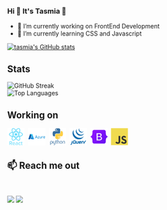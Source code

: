 ### Hi 👋 It's Tasmia 🌸

- 🔭 I’m currently working on FrontEnd Development
- 🌱 I’m currently learning  CSS and Javascript

[![tasmia's GitHub stats](https://github-readme-stats.vercel.app/api?username=errortax)](https://github.com/errortax/github-readme-stats)
<br>
   <link rel="stylesheet" href="https://cdn.jsdelivr.net/gh/devicons/devicon@v2.15.1/devicon.min.css">
<div id="stats">
  <h2>Stats</h2>
  <img src="https://streak-stats.demolab.com?user=errortax&theme=transparent&fire=EB5454" alt="GitHub Streak"/>
</div>
<div>
   <img src="https://github-readme-stats.vercel.app/api/top-langs/?username=errortax&layout=compact" alt="Top Languages"/>
</div>

  ## Working on

<div>
  <img src="https://github.com/devicons/devicon/blob/master/icons/react/react-original-wordmark.svg" title="React" alt="React" width="40" height="40"/>&nbsp;
  <img src="https://github.com/devicons/devicon/blob/master/icons/azure/azure-original-wordmark.svg" title="azure" alt="sf" width="40" height="40"/>&nbsp;
  <img src="https://github.com/devicons/devicon/blob/master/icons/python/python-original-wordmark.svg" title="Python" alt="Py" width="40" height="40"/>&nbsp;
   <img src="https://github.com/devicons/devicon/blob/master/icons/jquery/jquery-plain-wordmark.svg" title="JQuery" alt="JQuery" width="40" height="40"/>&nbsp;
  <img src="https://github.com/devicons/devicon/blob/master/icons/bootstrap/bootstrap-original.svg" title="bootstrap" alt="bootstrap" width="40" height="40"/>&nbsp;
  <img src="https://github.com/devicons/devicon/blob/master/icons/javascript/javascript-original.svg"  title="js" alt="Js" width="40" height="40"/>&nbsp;
</div>

## :mailbox: Reach me out
<br />
<p align="center">

<a href="https://www.linkedin.com/in/tasmia-binte-monzoor"><img height="100" src="https://github.com/gauravghongde/social-icons/blob/master/SVG/Color/LinkedIN.svg"/></a>
<a href="https://outlook.office.com/Tasmia.BinteMonzoor@studentambassadors.com"><img height="100" src="https://github.com/gauravghongde/social-icons/blob/master/SVG/Color/Outlook.svg"/></a>


</p>
<br />

<!--
**errortax/errortax** is a ✨ _special_ ✨ repository because its `README.md` (this file) appears on your GitHub profile.

Here are some ideas to get you started:


- 👯 I’m looking to collaborate on ...
- 🤔 I’m looking for help with ...
- 💬 Ask me about ...
- 📫 How to reach me:..
- 😄 Pronouns: ...
- ⚡ Fun fact: ...
-->
